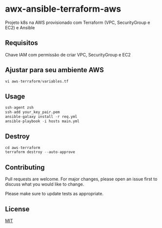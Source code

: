 # awx-ansible-terraform-aws

Projeto k8s na AWS provisionado com Terraform (VPC, SecurityGroup e EC2) e Ansible

## Requisitos

Chave IAM com permissão de criar VPC, SecurityGroup e EC2

## Ajustar para seu ambiente AWS

```python
vi aws-terraform/variables.tf 
```

## Usage

```python
ssh-agent zsh
ssh-add your_key_pair.pem
ansible-galaxy install -r req.yml
ansible-playbook -i hosts main.yml
```

## Destroy

```go
cd aws-terraform
terraform destroy --auto-approve
```

## Contributing
Pull requests are welcome. For major changes, please open an issue first to discuss what you would like to change.

Please make sure to update tests as appropriate.

## License
[MIT](https://choosealicense.com/licenses/mit/)
